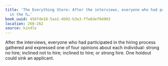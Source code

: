 ```yaml
---
title: 'The Everything Store: After the interviews, everyone who had participated
  in the h…'
book_uuid: 456fde18-5aa1-4b92-b3e3-ffe6def04903
location: 260-262
source: kindle
---
```


After the interviews, everyone who had participated in the hiring process gathered and expressed one of four opinions about each individual: strong no hire; inclined not to hire; inclined to hire; or strong hire. One holdout could sink an applicant.